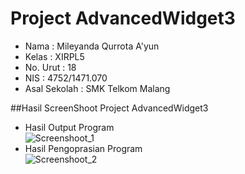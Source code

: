 # Project AdvancedWidget3

- Nama              : Mileyanda Qurrota A'yun
- Kelas             : XIRPL5
- No. Urut          : 18
- NIS               : 4752/1471.070
- Asal Sekolah      : SMK Telkom Malang

##Hasil ScreenShoot Project AdvancedWidget3
- Hasil Output Program<br>
![Screenshoot_1](https://s28.postimg.org/53cu7p2ul/AW3_1.png)<br>
- Hasil Pengoprasian Program<br>
![Screenshoot_2](https://s29.postimg.org/4gl0jtn9j/AW3_2.png)<br>
